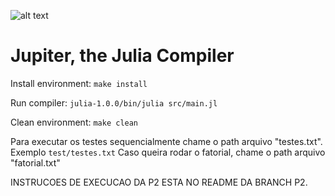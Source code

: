 ![alt text](https://i.imgur.com/tGLQy92.png)

# Jupiter, the Julia Compiler

Install environment:
`make install`

Run compiler:
`julia-1.0.0/bin/julia src/main.jl`

Clean environment:
`make clean`

Para executar os testes sequencialmente chame o path arquivo "testes.txt". Exemplo `test/testes.txt`
Caso queira rodar o fatorial, chame o path arquivo "fatorial.txt"

INSTRUCOES DE EXECUCAO DA P2 ESTA NO README DA BRANCH P2. 
